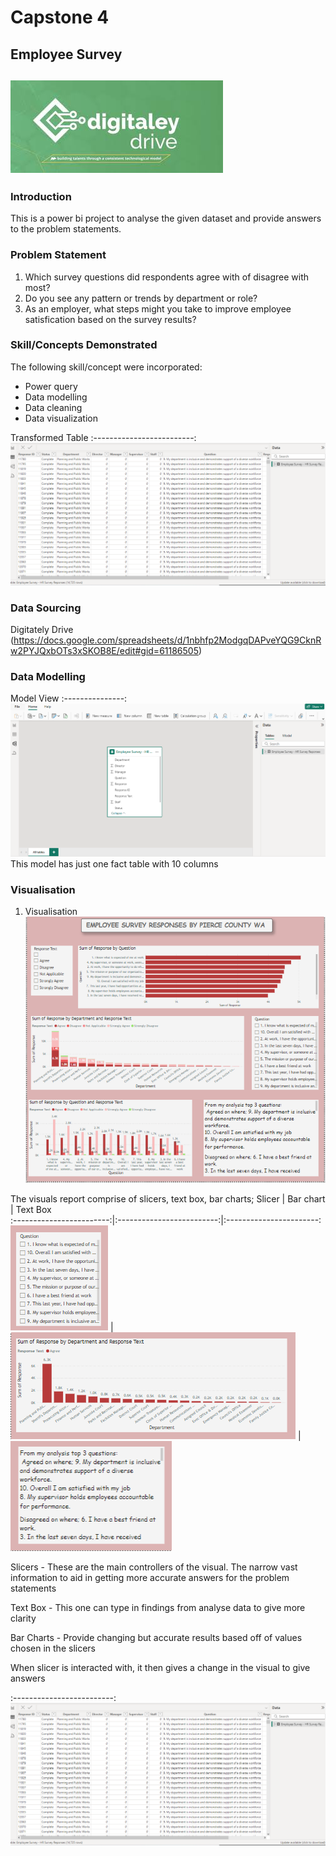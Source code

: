 # Capstone 4

## Employee Survey

![](digitaley_drive.jpg)
---

### Introduction

This is a power bi project to analyse the given dataset and provide answers to the problem statements.

### Problem Statement
1. Which survey questions did respondents agree with of disagree with most?
2. Do you see any pattern or trends by department or role?
3. As an employer, what steps might you take to improve employee satisfication based on the survey results?

### Skill/Concepts Demonstrated

The following skill/concept were incorporated:
- Power query
- Data modelling
- Data cleaning
- Data visualization

Transformed Table
:-------------------------:
![](Transformed_data.png)

### Data Sourcing
Digitately Drive  (https://docs.google.com/spreadsheets/d/1nbhfp2ModgqDAPveYQG9CknRw2PYJQxbOTs3xSKOB8E/edit#gid=61186505)

### Data Modelling
Model View
:---------------:
![](Model.png)
This model has just one fact table with 10 columns

### Visualisation 

1. Visualisation
![](Visualisation.png)

The visuals report comprise of slicers, text box, bar charts;
Slicer                    |    Bar chart              |    Text Box            
:------------------------:|:-------------------------:|:-----------------------:
![](slicer.png)           |  ![](bar_chart.png)       | ![](text_box.png)          

Slicers - 
These are the main controllers of the visual. The narrow vast information to aid in getting more accurate answers for the problem statements

Text Box -
This one can type in findings from analyse data to give more clarity

Bar Charts - 
Provide changing but accurate results based off of values chosen in the slicers  

When slicer is interacted with, it then gives a change in the visual to give answers


:-------------------------:
![](Transformed_data.png)
